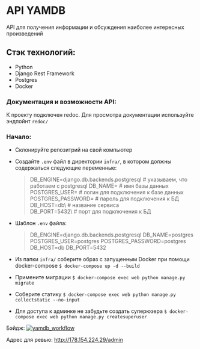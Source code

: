 # API YAMDB

API для получения информации и обсуждения наиболее интересных произведений

## Стэк технологий:

- Python
- Django Rest Framework
- Postgres
- Docker

### Документация и возможности API:

К проекту подключен redoc. Для просмотра документации используйте эндпойнт `redoc/`

### Начало:

- Склонируйте репозитрий на свой компьютер
- Создайте `.env` файл в директории `infra/`, в котором должны содержаться следующие переменные:

  > DB_ENGINE=django.db.backends.postgresql # указываем, что работаем с postgresql
  > DB_NAME= # имя базы данных\
  > POSTGRES_USER= # логин для подключения к базе данных\
  > POSTGRES_PASSWORD= # пароль для подключения к БД\
  > DB_HOST=db\ # название сервиса\
  > DB_PORT=5432\ # порт для подключения к БД

- Шаблон `.env` файла:

  > DB_ENGINE=django.db.backends.postgresql
  > DB_NAME=postgres
  > POSTGRES_USER=postgres
  > POSTGRES_PASSWORD=postgres
  > DB_HOST=db
  > DB_PORT=5432

- Из папки `infra/` соберите образ с запущенным Docker при помощи docker-compose
  `$ docker-compose up -d --build`
- Примените миграции
  `$ docker-compose exec web python manage.py migrate`
- Соберите статику
  `$ docker-compose exec web python manage.py collectstatic --no-input`
- Для доступа к админке не забудьте создать суперюзера
  `$ docker-compose exec web python manage.py createsuperuser`

Бэйдж:
[![yamdb_workflow](https://github.com/LightOfMidas/yamdb_final/actions/workflows/yamdb_workflow.yml/badge.svg)](https://github.com/LightOfMidas/yamdb_final/actions/workflows/yamdb_workflow.yml)

Адрес для ревью: http://178.154.224.29/admin
